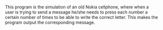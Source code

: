 This program is the simulation of an old Nokia cellphone, where when a user is trying to send a message he/she needs to press each number a certain number of times to be able to write the correct letter. This makes the program output the corresponding message.
